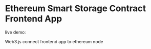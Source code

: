 # Ethereum Smart Storage Contract Frontend App

live demo: 

Web3.js connect frontend app to ethereum node
